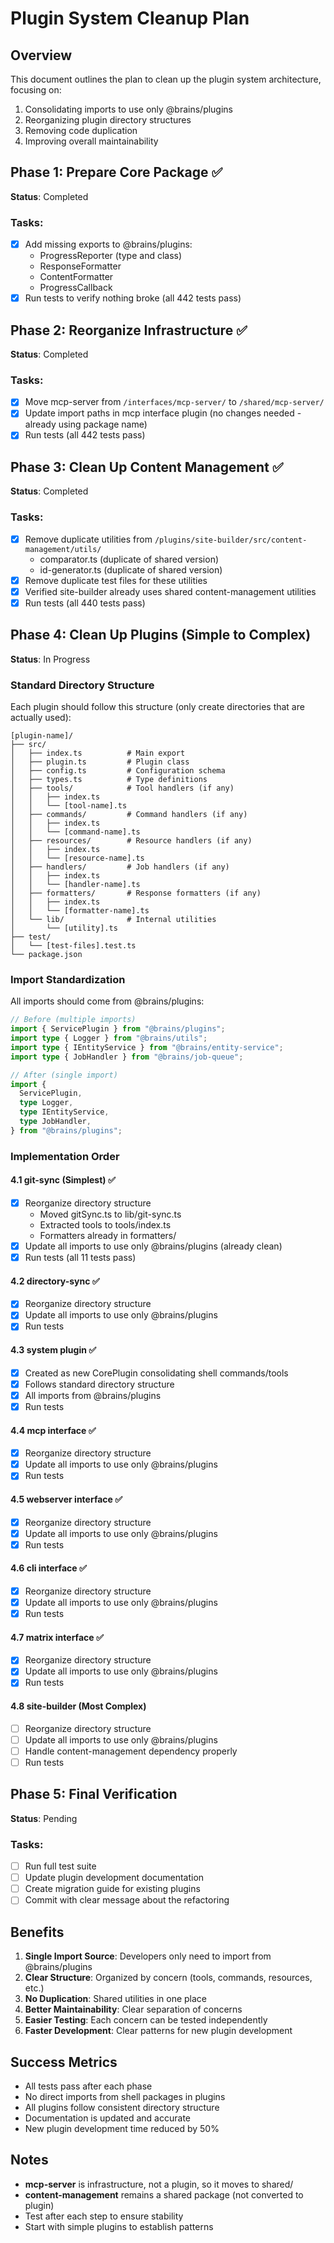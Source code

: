 # Plugin System Cleanup Plan

## Overview

This document outlines the plan to clean up the plugin system architecture, focusing on:

1. Consolidating imports to use only @brains/plugins
2. Reorganizing plugin directory structures
3. Removing code duplication
4. Improving overall maintainability

## Phase 1: Prepare Core Package ✅

**Status**: Completed

### Tasks:

- [x] Add missing exports to @brains/plugins:
  - ProgressReporter (type and class)
  - ResponseFormatter
  - ContentFormatter
  - ProgressCallback
- [x] Run tests to verify nothing broke (all 442 tests pass)

## Phase 2: Reorganize Infrastructure ✅

**Status**: Completed

### Tasks:

- [x] Move mcp-server from `/interfaces/mcp-server/` to `/shared/mcp-server/`
- [x] Update import paths in mcp interface plugin (no changes needed - already using package name)
- [x] Run tests (all 442 tests pass)

## Phase 3: Clean Up Content Management ✅

**Status**: Completed

### Tasks:

- [x] Remove duplicate utilities from `/plugins/site-builder/src/content-management/utils/`
  - comparator.ts (duplicate of shared version)
  - id-generator.ts (duplicate of shared version)
- [x] Remove duplicate test files for these utilities
- [x] Verified site-builder already uses shared content-management utilities
- [x] Run tests (all 440 tests pass)

## Phase 4: Clean Up Plugins (Simple to Complex)

**Status**: In Progress

### Standard Directory Structure

Each plugin should follow this structure (only create directories that are actually used):

```
[plugin-name]/
├── src/
│   ├── index.ts          # Main export
│   ├── plugin.ts         # Plugin class
│   ├── config.ts         # Configuration schema
│   ├── types.ts          # Type definitions
│   ├── tools/            # Tool handlers (if any)
│   │   ├── index.ts
│   │   └── [tool-name].ts
│   ├── commands/         # Command handlers (if any)
│   │   ├── index.ts
│   │   └── [command-name].ts
│   ├── resources/        # Resource handlers (if any)
│   │   ├── index.ts
│   │   └── [resource-name].ts
│   ├── handlers/         # Job handlers (if any)
│   │   ├── index.ts
│   │   └── [handler-name].ts
│   ├── formatters/       # Response formatters (if any)
│   │   ├── index.ts
│   │   └── [formatter-name].ts
│   └── lib/              # Internal utilities
│       └── [utility].ts
├── test/
│   └── [test-files].test.ts
└── package.json
```

### Import Standardization

All imports should come from @brains/plugins:

```typescript
// Before (multiple imports)
import { ServicePlugin } from "@brains/plugins";
import type { Logger } from "@brains/utils";
import type { IEntityService } from "@brains/entity-service";
import type { JobHandler } from "@brains/job-queue";

// After (single import)
import {
  ServicePlugin,
  type Logger,
  type IEntityService,
  type JobHandler,
} from "@brains/plugins";
```

### Implementation Order

#### 4.1 git-sync (Simplest) ✅

- [x] Reorganize directory structure
  - Moved gitSync.ts to lib/git-sync.ts
  - Extracted tools to tools/index.ts
  - Formatters already in formatters/
- [x] Update all imports to use only @brains/plugins (already clean)
- [x] Run tests (all 11 tests pass)

#### 4.2 directory-sync ✅

- [x] Reorganize directory structure
- [x] Update all imports to use only @brains/plugins
- [x] Run tests

#### 4.3 system plugin ✅

- [x] Created as new CorePlugin consolidating shell commands/tools
- [x] Follows standard directory structure
- [x] All imports from @brains/plugins
- [x] Run tests

#### 4.4 mcp interface ✅

- [x] Reorganize directory structure
- [x] Update all imports to use only @brains/plugins
- [x] Run tests

#### 4.5 webserver interface ✅

- [x] Reorganize directory structure
- [x] Update all imports to use only @brains/plugins
- [x] Run tests

#### 4.6 cli interface ✅

- [x] Reorganize directory structure
- [x] Update all imports to use only @brains/plugins
- [x] Run tests

#### 4.7 matrix interface ✅

- [x] Reorganize directory structure
- [x] Update all imports to use only @brains/plugins
- [x] Run tests

#### 4.8 site-builder (Most Complex)

- [ ] Reorganize directory structure
- [ ] Update all imports to use only @brains/plugins
- [ ] Handle content-management dependency properly
- [ ] Run tests

## Phase 5: Final Verification

**Status**: Pending

### Tasks:

- [ ] Run full test suite
- [ ] Update plugin development documentation
- [ ] Create migration guide for existing plugins
- [ ] Commit with clear message about the refactoring

## Benefits

1. **Single Import Source**: Developers only need to import from @brains/plugins
2. **Clear Structure**: Organized by concern (tools, commands, resources, etc.)
3. **No Duplication**: Shared utilities in one place
4. **Better Maintainability**: Clear separation of concerns
5. **Easier Testing**: Each concern can be tested independently
6. **Faster Development**: Clear patterns for new plugin development

## Success Metrics

- All tests pass after each phase
- No direct imports from shell packages in plugins
- All plugins follow consistent directory structure
- Documentation is updated and accurate
- New plugin development time reduced by 50%

## Notes

- **mcp-server** is infrastructure, not a plugin, so it moves to shared/
- **content-management** remains a shared package (not converted to plugin)
- Test after each step to ensure stability
- Start with simple plugins to establish patterns
